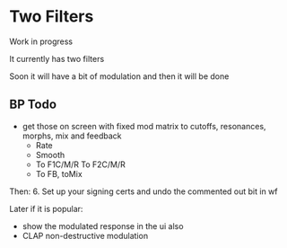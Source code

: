 # Two Filters

Work in progress

It currently has two filters

Soon it will have a bit of modulation and then it will be done

## BP Todo

- get those on screen with fixed mod matrix to cutoffs, resonances, morphs, mix and feedback
  - Rate 
  - Smooth
  - To F1C/M/R To F2C/M/R
  - To FB, toMix

Then:
6. Set up your signing certs and undo the commented out bit in wf

Later if it is popular:
- show the modulated response in the ui also
- CLAP non-destructive modulation
